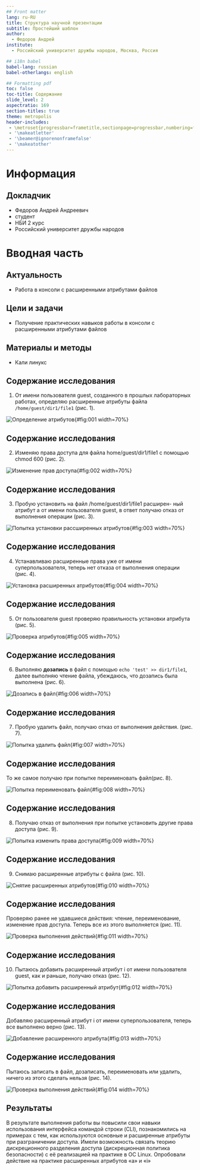 ```yaml
---
## Front matter
lang: ru-RU
title: Структура научной презентации
subtitle: Простейший шаблон
author:
  - Федоров Андрей
institute:
  - Российский университет дружбы народов, Москва, Россия

## i18n babel
babel-lang: russian
babel-otherlangs: english

## Formatting pdf
toc: false
toc-title: Содержание
slide_level: 2
aspectratio: 169
section-titles: true
theme: metropolis
header-includes:
 - \metroset{progressbar=frametitle,sectionpage=progressbar,numbering=fraction}
 - '\makeatletter'
 - '\beamer@ignorenonframefalse'
 - '\makeatother'
---
```


# Информация

## Докладчик

  * Федоров Андрей Андреевич
  * студент
  * НБИ 2 курс
  * Российский университет дружбы народов

# Вводная часть

## Актуальность

- Работа в консоли с расширенными
атрибутами файлов

## Цели и задачи

- Получение практических навыков работы в консоли с расширенными
атрибутами файлов

## Материалы и методы

- Кали линукс

## Содержание исследования

1. От имени пользователя guest, созданного в прошлых лабораторных работах, определяю расширенные атрибуты файлa `/home/guest/dir1/file1` (рис. 1).

![Определение атрибутов](image/1.JPG){#fig:001 width=70%}

## Содержание исследования

2. Изменяю права доступа для файла home/guest/dir1/file1 с помощью chmod 600 (рис. 2).

![Изменение прав доступа](image/2.JPG){#fig:002 width=70%}

## Содержание исследования

3. Пробую установить на файл /home/guest/dir1/file1 расширен-
ный атрибут a от имени пользователя guest, в ответ получаю отказ от выполнения операции (рис. 3).

![Попытка установки рассширенных атрибутов](image/3.JPG){#fig:003 width=70%}

## Содержание исследования

4. Устанавливаю расширенные права уже от имени суперпользователя, теперь нет отказа от выполнения операции (рис. 4).

![Установка расширенных атрибутов](image/4.JPG){#fig:004 width=70%}

## Содержание исследования

5. От пользователя guest проверяю правильность установки атрибута (рис. 5).

![Проверка атрибутов](image/5.JPG){#fig:005 width=70%}

## Содержание исследования

6. Выполняю **дозапись** в файл с помощью `echo 'test' >> dir1/file1`, далее выполняю чтение файла, убеждаюсь, что дозапись была выполнена (рис. 6).

![Дозапись в файл](image/6.JPG){#fig:006 width=70%}

## Содержание исследования

7. Пробую удалить файл, получаю отказ от выполнения действия.  (рис. 7).

![Попытка удалить файл](image/7.JPG){#fig:007 width=70%}

## Содержание исследования

То же самое получаю при попытке переименовать файл(рис. 8).

![Попытка переименовать файл](image/8.JPG){#fig:008 width=70%}

## Содержание исследования

8. Получаю отказ от выполнения при попытке установить другие права доступа (рис. 9).

![Попытка изменить права доступа](image/9.JPG){#fig:009 width=70%}

## Содержание исследования

9. Снимаю расширенные атрибуты с файла (рис. 10).

![Снятие расширенных атрибутов](image/10.JPG){#fig:010 width=70%}

## Содержание исследования

Проверяю ранее не удавшиеся действия: чтение, переименование, изменение прав доступа. Теперь все из этого выполняется (рис. 11).

![Проверка выполнения действий](image/11.JPG){#fig:011 width=70%}

## Содержание исследования

10. Пытаюсь добавить расширенный атрибут i от имени пользователя guest, как и раньше, получаю отказ (рис. 12).

![Попытка добавить расширенный атрибут](image/12.JPG){#fig:012 width=70%}

## Содержание исследования

Добавляю расширенный атрибут i от имени суперпользователя, теперь все выполнено верно (рис. 13).

![Добавление расширенного атрибута](image/13.JPG){#fig:013 width=70%}

## Содержание исследования

Пытаюсь записать в файл, дозаписать, переименовать или удалить, ничего из этого сделать нельзя (рис. 14).

![Проверка выполнения действий](image/14.JPG){#fig:014 width=70%}


## Результаты

В результате выполнения работы вы повысили свои навыки использования интерфейса командой строки (CLI), познакомились на примерах с тем,
как используются основные и расширенные атрибуты при разграничении
доступа. Имели возможность связать теорию дискреционного разделения
доступа (дискреционная политика безопасности) с её реализацией на практике в ОС Linux. Опробовали действие на практике расширенных атрибутов «а» и «i»
